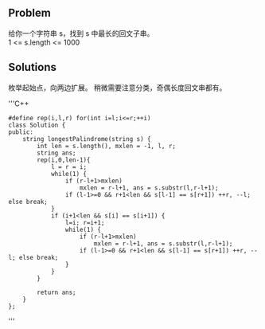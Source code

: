 ## Problem
给你一个字符串 s，找到 s 中最长的回文子串。  
1 <= s.length <= 1000

## Solutions
枚举起始点，向两边扩展。
稍微需要注意分类，奇偶长度回文串都有。

'''C++      

    #define rep(i,l,r) for(int i=l;i<=r;++i)
    class Solution {
    public:
        string longestPalindrome(string s) {
            int len = s.length(), mxlen = -1, l, r;
            string ans; 
            rep(i,0,len-1){
                l = r = i;
                while(1) {
                    if (r-l+1>mxlen) 
                        mxlen = r-l+1, ans = s.substr(l,r-l+1);
                    if (l-1>=0 && r+1<len && s[l-1] == s[r+1]) ++r, --l; else break;
                }
                if (i+1<len && s[i] == s[i+1]) {
                    l=i; r=i+1;
                    while(1) {
                        if (r-l+1>mxlen) 
                            mxlen = r-l+1, ans = s.substr(l,r-l+1);
                        if (l-1>=0 && r+1<len && s[l-1] == s[r+1]) ++r, --l; else break;
                    }
                }
            }
        
            return ans;
        }
    };
'''